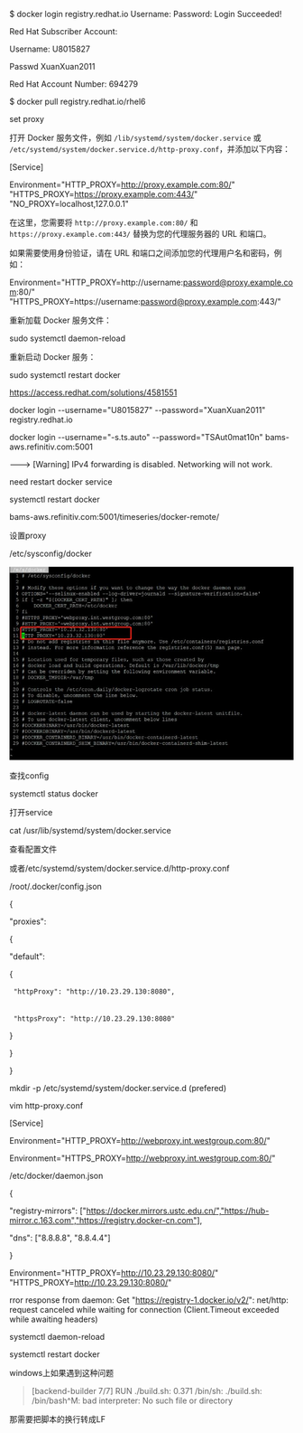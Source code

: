 $ docker login registry.redhat.io
Username: 
Password: 
Login Succeeded!



Red Hat Subscriber Account:

Username: U8015827

Passwd XuanXuan2011

Red Hat Account Number: 694279

$ docker pull registry.redhat.io/rhel6

set proxy

打开 Docker 服务文件，例如 `/lib/systemd/system/docker.service` 或 `/etc/systemd/system/docker.service.d/http-proxy.conf`，并添加以下内容：



[Service]


Environment="HTTP_PROXY=http://proxy.example.com:80/" "HTTPS_PROXY=https://proxy.example.com:443/" "NO_PROXY=localhost,127.0.0.1"




在这里，您需要将 `http://proxy.example.com:80/` 和 `https://proxy.example.com:443/` 替换为您的代理服务器的 URL 和端口。



如果需要使用身份验证，请在 URL 和端口之间添加您的代理用户名和密码，例如：


Environment="HTTP_PROXY=http://username:password@proxy.example.com:80/" "HTTPS_PROXY=https://username:password@proxy.example.com:443/"



重新加载 Docker 服务文件：


 sudo systemctl daemon-reload



 重新启动 Docker 服务：



sudo systemctl restart docker



https://access.redhat.com/solutions/4581551



docker login --username="U8015827" --password="XuanXuan2011" registry.redhat.io



docker login --username="-s.ts.auto" --password="TSAut0mat10n" bams-aws.refinitiv.com:5001



 ---> [Warning] IPv4 forwarding is disabled. Networking will not work.

need restart docker service

systemctl restart docker



bams-aws.refinitiv.com:5001/timeseries/docker-remote/



设置proxy

/etc/sysconfig/docker

![](images/5868895F5F6E4499A14A104309D5B0C7Z.jpeg)

查找config

systemctl status docker

打开service

cat /usr/lib/systemd/system/docker.service

查看配置文件

或者/etc/systemd/system/docker.service.d/http-proxy.conf





/root/.docker/config.json


{


 "proxies":


 {


   "default":


   {


     "httpProxy": "http://10.23.29.130:8080",


     "httpsProxy": "http://10.23.29.130:8080"


   }


 }


}





mkdir -p /etc/systemd/system/docker.service.d (prefered)

vim http-proxy.conf


[Service]


Environment="HTTP_PROXY=http://webproxy.int.westgroup.com:80/"


Environment="HTTPS_PROXY=http://webproxy.int.westgroup.com:80/"





/etc/docker/daemon.json


{


"registry-mirrors": ["https://docker.mirrors.ustc.edu.cn/","https://hub-mirror.c.163.com","https://registry.docker-cn.com"],


"dns": ["8.8.8.8", "8.8.4.4"]


}



Environment="HTTP_PROXY=http://10.23.29.130:8080/" "HTTPS_PROXY=http://10.23.29.130:8080/"








rror response from daemon: Get "https://registry-1.docker.io/v2/": net/http: request canceled while waiting for connection (Client.Timeout exceeded while awaiting headers)


systemctl daemon-reload


systemctl restart docker



windows上如果遇到这种问题

 > [backend-builder 7/7] RUN ./build.sh:
0.371 /bin/sh: ./build.sh: /bin/bash^M: bad interpreter: No such file or directory

那需要把脚本的换行转成LF